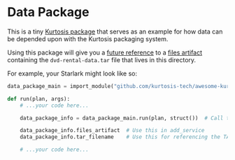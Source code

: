Data Package
===========
This is a tiny [Kurtosis package](https://docs.kurtosistech.com/concepts-reference/packages) that serves as an example for how data can be depended upon with the Kurtosis packaging system.

Using this package will give you a [future reference](https://docs.kurtosistech.com/concepts-reference/future-references) to a [files artifact](https://docs.kurtosistech.com/concepts-reference/files-artifacts) containing the `dvd-rental-data.tar` file that lives in this directory.

For example, your Starlark might look like so:

```python
data_package_main = import_module("github.com/kurtosis-tech/awesome-kurtosis/data-package/main.star")

def run(plan, args):
    # ...your code here...

    data_package_info = data_package_main.run(plan, struct())  # Call to this package's main

    data_package_info.files_artifact  # Use this in add_service
    data_package_info.tar_filename    # Use this for referencing the TAR inside the files artifact

    # ...your code here...
```

